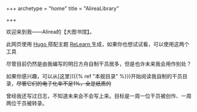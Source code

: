 +++
archetype = "home"
title = "AlireaLibrary"

+++

欢迎来到我——Alirea的【大图书馆】。

此网页使用 [Hugo ](https://gohugo.io/)搭配主题 [ReLearn ](https://github.com/McShelby/hugo-theme-relearn)生成，如果你也想试试看，可以使用这两个工具

尽管目前仍然是由我编写的明日方舟自制干员居多，但是也许未来我会用作别处？

如果你感兴趣，可以从[这里]({{% ref "本舰目录" %}})开始阅读我自制的干员目录，~~尽管它们的电子化率不足1%，全是纸质的~~

曾经我还写过日志，不知道未来会不会写上来。目标是一周一位干员被创作、一周两位干员被转录。
